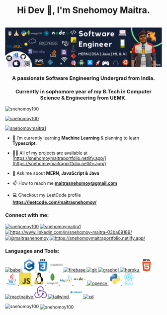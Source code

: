 <h1 align="center">Hi Dev 👋, I'm Snehomoy Maitra.</h1>
<h1></h1>
<img src="https://github.com/Snehomoy100/Snehomoy100/blob/main/snehomoy.jpg"></img>
<h3 align="center">A passionate Software Engineering Undergrad from India.</h3>
<h3 align="center">Currently in sophomore year of my B.Tech in Computer Science & Engineering from UEMK.</h3>

<p align="left"> <img src="https://komarev.com/ghpvc/?username=snehomoy100&label=Profile%20views&color=0e75b6&style=flat" alt="snehomoy100" /> </p>

<p align="left"> <a href="https://github.com/ryo-ma/github-profile-trophy"><img src="https://github-profile-trophy.vercel.app/?username=snehomoy100" alt="snehomoy100" /></a> </p>

<p align="left"> <a href="https://twitter.com/snehomoymaitra1" target="blank"><img src="https://img.shields.io/twitter/follow/snehomoymaitra1?logo=twitter&style=for-the-badge" alt="snehomoymaitra1" /></a> </p>

- 🌱 I’m currently learning **Machine Learning** & planning to learn **Typescript**.

- 👨‍💻 All of my projects are available at [https://snehomoymaitraportfolio.netlify.app/](https://snehomoymaitraportfolio.netlify.app/)

- 💬 Ask me about **MERN, JavaScript & Java**

- 📫 How to reach me **maitrasnehomoy@gmail.com**

- 💻 Checkout my LeetCode profile **https://leetcode.com/maitrasnehomoy/**

<h3 align="left">Connect with me:</h3>
<p align="left">
<a href="https://dev.to/snehomoy100" target="blank"><img align="center" src="https://cdn.jsdelivr.net/npm/simple-icons@3.0.1/icons/dev-dot-to.svg" alt="snehomoy100" height="30" width="40" /></a>
<a href="https://twitter.com/snehomoymaitra1" target="blank"><img align="center" src="https://raw.githubusercontent.com/rahuldkjain/github-profile-readme-generator/neutral-icons/src/images/icons/Social/twitter.svg" alt="snehomoymaitra1" height="30" width="40" /></a>
<a href="https://linkedin.com/in/https://www.linkedin.com/in/snehomoy-maitra-03ba69189/" target="blank"><img align="center" src="https://raw.githubusercontent.com/rahuldkjain/github-profile-readme-generator/neutral-icons/src/images/icons/Social/linked-in-alt.svg" alt="https://www.linkedin.com/in/snehomoy-maitra-03ba69189/" height="30" width="40" /></a>
<a href="https://www.leetcode.com/@maitrasnehomoy" target="blank"><img align="center" src="https://raw.githubusercontent.com/rahuldkjain/github-profile-readme-generator/neutral-icons/src/images/icons/Social/leet-code.svg" alt="@maitrasnehomoy" height="30" width="40" /></a>
<a href="/https://snehomoymaitraportfolio.netlify.app/" target="blank"><img align="center" src="https://raw.githubusercontent.com/rahuldkjain/github-profile-readme-generator/neutral-icons/src/images/icons/Social/rss.svg" alt="https://snehomoymaitraportfolio.netlify.app/" height="30" width="40" /></a>
</p>

<h3 align="left">Languages and Tools:</h3>
<p align="left"> <a href="https://babeljs.io/" target="_blank"> <img src="https://www.vectorlogo.zone/logos/babeljs/babeljs-icon.svg" alt="babel" width="40" height="40"/> </a> <a href="https://www.cprogramming.com/" target="_blank"> <img src="https://raw.githubusercontent.com/devicons/devicon/master/icons/c/c-original.svg" alt="c" width="40" height="40"/> </a> <a href="https://www.w3schools.com/css/" target="_blank"> <img src="https://raw.githubusercontent.com/devicons/devicon/master/icons/css3/css3-original-wordmark.svg" alt="css3" width="40" height="40"/> </a> <a href="https://expressjs.com" target="_blank"> <img src="https://raw.githubusercontent.com/devicons/devicon/master/icons/express/express-original-wordmark.svg" alt="express" width="40" height="40"/> </a> <a href="https://firebase.google.com/" target="_blank"> <img src="https://www.vectorlogo.zone/logos/firebase/firebase-icon.svg" alt="firebase" width="40" height="40"/> </a> <a href="https://git-scm.com/" target="_blank"> <img src="https://www.vectorlogo.zone/logos/git-scm/git-scm-icon.svg" alt="git" width="40" height="40"/> </a> <a href="https://graphql.org" target="_blank"> <img src="https://www.vectorlogo.zone/logos/graphql/graphql-icon.svg" alt="graphql" width="40" height="40"/> </a> <a href="https://heroku.com" target="_blank"> <img src="https://www.vectorlogo.zone/logos/heroku/heroku-icon.svg" alt="heroku" width="40" height="40"/> </a> <a href="https://www.w3.org/html/" target="_blank"> <img src="https://raw.githubusercontent.com/devicons/devicon/master/icons/html5/html5-original-wordmark.svg" alt="html5" width="40" height="40"/> </a> <a href="https://www.java.com" target="_blank"> <img src="https://raw.githubusercontent.com/devicons/devicon/master/icons/java/java-original.svg" alt="java" width="40" height="40"/> </a> <a href="https://developer.mozilla.org/en-US/docs/Web/JavaScript" target="_blank"> <img src="https://raw.githubusercontent.com/devicons/devicon/master/icons/javascript/javascript-original.svg" alt="javascript" width="40" height="40"/> </a> <a href="https://www.linux.org/" target="_blank"> <img src="https://raw.githubusercontent.com/devicons/devicon/master/icons/linux/linux-original.svg" alt="linux" width="40" height="40"/> </a> <a href="https://www.mongodb.com/" target="_blank"> <img src="https://raw.githubusercontent.com/devicons/devicon/master/icons/mongodb/mongodb-original-wordmark.svg" alt="mongodb" width="40" height="40"/> </a> <a href="https://www.mysql.com/" target="_blank"> <img src="https://raw.githubusercontent.com/devicons/devicon/master/icons/mysql/mysql-original-wordmark.svg" alt="mysql" width="40" height="40"/> </a> <a href="https://nodejs.org" target="_blank"> <img src="https://raw.githubusercontent.com/devicons/devicon/master/icons/nodejs/nodejs-original-wordmark.svg" alt="nodejs" width="40" height="40"/> </a> <a href="https://opencv.org/" target="_blank"> <img src="https://www.vectorlogo.zone/logos/opencv/opencv-icon.svg" alt="opencv" width="40" height="40"/> </a> <a href="https://www.python.org" target="_blank"> <img src="https://raw.githubusercontent.com/devicons/devicon/master/icons/python/python-original.svg" alt="python" width="40" height="40"/> </a> <a href="https://reactjs.org/" target="_blank"> <img src="https://raw.githubusercontent.com/devicons/devicon/master/icons/react/react-original-wordmark.svg" alt="react" width="40" height="40"/> </a> <a href="https://reactnative.dev/" target="_blank"> <img src="https://reactnative.dev/img/header_logo.svg" alt="reactnative" width="40" height="40"/> </a> <a href="https://redux.js.org" target="_blank"> <img src="https://raw.githubusercontent.com/devicons/devicon/master/icons/redux/redux-original.svg" alt="redux" width="40" height="40"/> </a> <a href="https://tailwindcss.com/" target="_blank"> <img src="https://www.vectorlogo.zone/logos/tailwindcss/tailwindcss-icon.svg" alt="tailwind" width="40" height="40"/> </a> <a href="https://webpack.js.org" target="_blank"> <img src="https://raw.githubusercontent.com/devicons/devicon/d00d0969292a6569d45b06d3f350f463a0107b0d/icons/webpack/webpack-original-wordmark.svg" alt="webpack" width="40" height="40"/> </a> <a href="https://www.adobe.com/products/xd.html" target="_blank"> <img src="https://cdn.worldvectorlogo.com/logos/adobe-xd.svg" alt="xd" width="40" height="40"/> </a> </p>

<p><img align="left" src="https://github-readme-stats.vercel.app/api/top-langs?username=snehomoy100&show_icons=true&locale=en&layout=compact" alt="snehomoy100" /></p>

<p>&nbsp;<img align="center" src="https://github-readme-stats.vercel.app/api?username=snehomoy100&show_icons=true&locale=en" alt="snehomoy100" /></p>

